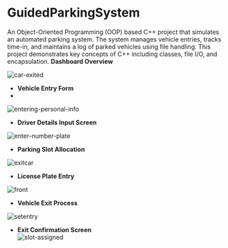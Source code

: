 # GuidedParkingSystem
An Object-Oriented Programming (OOP) based C++ project that simulates an automated parking system. The system manages vehicle entries, tracks time-in, and maintains a log of parked vehicles using file handling. This project demonstrates key concepts of C++ including classes, file I/O, and encapsulation.
**Dashboard Overview** 

![car-exited](https://github.com/user-attachments/assets/a5ba9da7-eadf-4600-9f94-261c54556c68)

- **Vehicle Entry Form**
- 
![entering-personal-info](https://github.com/user-attachments/assets/4c546568-904a-4421-8b70-fe9488224e59)

- **Driver Details Input Screen**  
  
![enter-number-plate](https://github.com/user-attachments/assets/2506b184-18be-4378-bbdc-7c81f109a412)

- **Parking Slot Allocation**  
  
![exitcar](https://github.com/user-attachments/assets/caeca02d-9149-40eb-ba5f-b6ecff060a37)

- **License Plate Entry**  
  
![front](https://github.com/user-attachments/assets/dee6a7a2-c308-4153-b01c-ba661eba7445)

- **Vehicle Exit Process**  
  
![setentry](https://github.com/user-attachments/assets/55765959-a814-4639-95fb-5b7a91140b68)

- **Exit Confirmation Screen**  
 ![slot-assigned](https://github.com/user-attachments/assets/275adcbb-3881-4295-8156-567e2b30977c)
